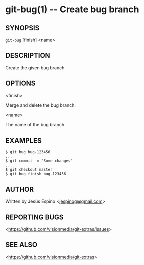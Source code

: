 git-bug(1) -- Create bug branch
===============================

## SYNOPSIS

`git-bug` [finish] &lt;name&gt;

## DESCRIPTION

  Create the given bug branch

## OPTIONS

  &lt;finish&gt;

  Merge and delete the bug branch.

  &lt;name&gt;

  The name of the bug branch.

## EXAMPLES

    $ git bug bug-123456
    ...
    $ git commit -m "Some changes"
    ...
    $ git checkout master
    $ git bug finish bug-123456

## AUTHOR

Written by Jesús Espino &lt;<jespinog@gmail.com>&gt;

## REPORTING BUGS

&lt;<https://github.com/visionmedia/git-extras/issues>&gt;

## SEE ALSO

&lt;<https://github.com/visionmedia/git-extras>&gt;

